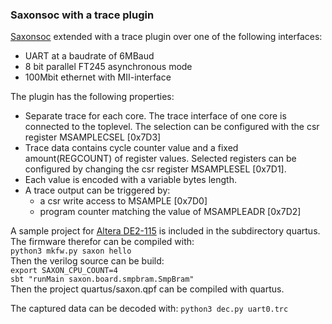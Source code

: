 ### Saxonsoc with a trace plugin

[Saxonsoc](https://github.com/SpinalHDL/SaxonSoc) extended with a trace plugin over
one of the following interfaces:

- UART at a baudrate of 6MBaud
- 8 bit parallel FT245 asynchronous mode
- 100Mbit ethernet with MII-interface

The plugin has the following properties:  

- Separate trace for each core. The trace interface of one core is connected to the toplevel.
  The selection can be configured with the csr register MSAMPLECSEL [0x7D3]
- Trace data contains cycle counter value and a fixed amount(REGCOUNT) of register values. Selected registers can be configured by changing the csr register MSAMPLESEL [0x7D1].
- Each value is encoded with a variable bytes length. 
- A trace output can be triggered by:
  - a csr write access to MSAMPLE [0x7D0]
  - program counter matching the value of MSAMPLEADR [0x7D2]  

A sample project for [Altera DE2-115](https://www.terasic.com.tw/cgi-bin/page/archive.pl?Language=English&CategoryNo=139&No=502&PartNo=2) is included in the subdirectory quartus.  
The firmware therefor can be compiled with:  
`python3 mkfw.py saxon hello`  
Then the verilog source can be build:  
`export SAXON_CPU_COUNT=4`  
`sbt "runMain saxon.board.smpbram.SmpBram"`  
Then the project quartus/saxon.qpf can be compiled with quartus.

The captured data can be decoded with:
`python3 dec.py uart0.trc`





